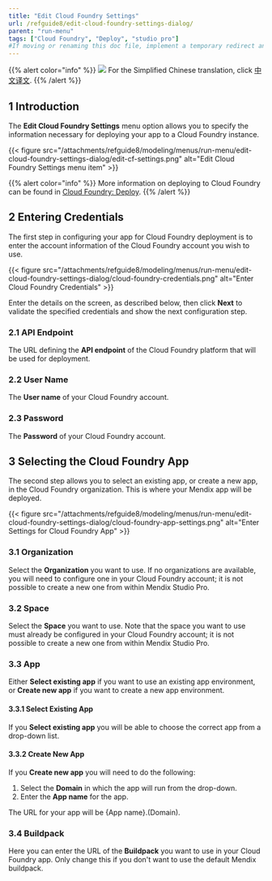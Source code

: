 ```yaml
---
title: "Edit Cloud Foundry Settings"
url: /refguide8/edit-cloud-foundry-settings-dialog/
parent: "run-menu"
tags: ["Cloud Foundry", "Deploy", "studio pro"]
#If moving or renaming this doc file, implement a temporary redirect and let the respective team know they should update the URL in the product. See Mapping to Products for more details.
---
```


{{% alert color="info" %}}
<img src="/attachments/china.png" class="d-inline-block" /> For the Simplified Chinese translation, click [中文译文](https://cdn.mendix.tencent-cloud.com/documentation/refguide8/edit-cloud-foundry-settings-dialog.pdf).
{{% /alert %}}

## 1 Introduction

The **Edit Cloud Foundry Settings** menu option allows you to specify the information necessary for deploying your app to a Cloud Foundry instance.

{{< figure src="/attachments/refguide8/modeling/menus/run-menu/edit-cloud-foundry-settings-dialog/edit-cf-settings.png" alt="Edit Cloud Foundry Settings menu item" >}}

{{% alert color="info" %}}
More information on deploying to Cloud Foundry can be found in [Cloud Foundry: Deploy](/developerportal/deploy/cloud-foundry-deploy/).
{{% /alert %}}

## 2 Entering Credentials

The first step in configuring your app for Cloud Foundry deployment is to enter the account information of the Cloud Foundry account you wish to use.

{{< figure src="/attachments/refguide8/modeling/menus/run-menu/edit-cloud-foundry-settings-dialog/cloud-foundry-credentials.png" alt="Enter Cloud Foundry Credentials" >}}

Enter the details on the screen, as described below, then click **Next** to validate the specified credentials and show the next configuration step.

### 2.1 API Endpoint

The URL defining the **API endpoint** of the Cloud Foundry platform that will be used for deployment.

### 2.2 User Name

The **User name** of your Cloud Foundry account.

### 2.3 Password

The **Password** of your Cloud Foundry account.

## 3 Selecting the Cloud Foundry App

The second step allows you to select an existing app, or create a new app, in the Cloud Foundry organization. This is where your Mendix app will be deployed.

{{< figure src="/attachments/refguide8/modeling/menus/run-menu/edit-cloud-foundry-settings-dialog/cloud-foundry-app-settings.png" alt="Enter Settings for Cloud Foundry App" >}}

### 3.1 Organization

Select the **Organization** you want to use. If no organizations are available, you will need to configure one in your Cloud Foundry account; it is not possible to create a new one from within Mendix Studio Pro.

### 3.2 Space

Select the **Space** you want to use. Note that the space you want to use must already be configured in your Cloud Foundry account; it is not possible to create a new one from within Mendix Studio Pro.

### 3.3 App

Either **Select existing app** if you want to use an existing app environment, or **Create new app** if you want to create a new app environment.

#### 3.3.1 Select Existing App

If you **Select existing app** you will be able to choose the correct app from a drop-down list.

#### 3.3.2 Create New App

If you **Create new app** you will need to do the following:

1. Select the **Domain** in which the app will run from the drop-down.
2. Enter the **App name** for the app.

The URL for your app will be {App name}.(Domain).

### 3.4 Buildpack

Here you can enter the URL of the **Buildpack** you want to use in your Cloud Foundry app. Only change this if you don't want to use the default Mendix buildpack.
